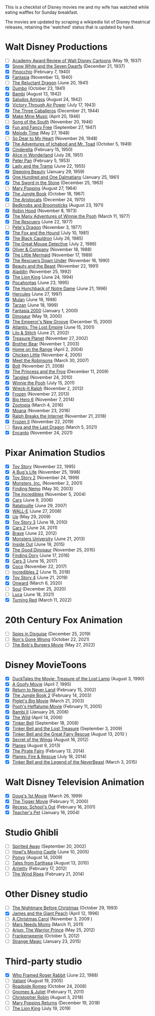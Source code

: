 This is a checklist of Disney movies me and my wife has watched while eating waffles for Sunday breakfast.

The movies are updated by scraping a wikipedia list of Disney theatrical releases, retaining the 'watched' status that is updated by hand.


# Walt Disney Productions

- [ ] [Academy Award Review of Walt Disney Cartoons](https://en.wikipedia.org/wiki/Academy_Award_Review_of_Walt_Disney_Cartoons)	(May 19, 1937)
- [x] [Snow White and the Seven Dwarfs](https://en.wikipedia.org/wiki/Snow_White_and_the_Seven_Dwarfs_(1937_film))	(December 21, 1937)
- [x] [Pinocchio](https://en.wikipedia.org/wiki/Pinocchio_(1940_film))	(February 7, 1940)
- [x] [Fantasia](https://en.wikipedia.org/wiki/Fantasia_(1940_film))	(November 13, 1940)
- [ ] [The Reluctant Dragon](https://en.wikipedia.org/wiki/The_Reluctant_Dragon_(1941_film))	(June 20, 1941)
- [x] [Dumbo](https://en.wikipedia.org/wiki/Dumbo)	(October 23, 1941)
- [x] [Bambi](https://en.wikipedia.org/wiki/Bambi)	(August 13, 1942)
- [x] [Saludos Amigos](https://en.wikipedia.org/wiki/Saludos_Amigos)	(August 24, 1942)
- [x] [Victory Through Air Power](https://en.wikipedia.org/wiki/Victory_Through_Air_Power_(film))	(July 17, 1943)
- [x] [The Three Caballeros](https://en.wikipedia.org/wiki/The_Three_Caballeros)	(December 21, 1944)
- [x] [Make Mine Music](https://en.wikipedia.org/wiki/Make_Mine_Music)	(April 20, 1946)
- [ ] [Song of the South](https://en.wikipedia.org/wiki/Song_of_the_South)	(November 20, 1946)
- [x] [Fun and Fancy Free](https://en.wikipedia.org/wiki/Fun_and_Fancy_Free)	(September 27, 1947)
- [x] [Melody Time](https://en.wikipedia.org/wiki/Melody_Time)	(May 27, 1948)
- [ ] [So Dear to My Heart](https://en.wikipedia.org/wiki/So_Dear_to_My_Heart)	(November 29, 1948)
- [x] [The Adventures of Ichabod and Mr. Toad](https://en.wikipedia.org/wiki/The_Adventures_of_Ichabod_and_Mr._Toad)	(October 5, 1949)
- [x] [Cinderella](https://en.wikipedia.org/wiki/Cinderella_(1950_film))	(February 15, 1950)
- [x] [Alice in Wonderland](https://en.wikipedia.org/wiki/Alice_in_Wonderland_(1951_film))	(July 28, 1951)
- [x] [Peter Pan](https://en.wikipedia.org/wiki/Peter_Pan_(1953_film))	(February 5, 1953)
- [x] [Lady and the Tramp](https://en.wikipedia.org/wiki/Lady_and_the_Tramp)	(June 22, 1955)
- [x] [Sleeping Beauty](https://en.wikipedia.org/wiki/Sleeping_Beauty_(1959_film))	(January 29, 1959)
- [x] [One Hundred and One Dalmatians](https://en.wikipedia.org/wiki/One_Hundred_and_One_Dalmatians)	(January 25, 1961)
- [x] [The Sword in the Stone](https://en.wikipedia.org/wiki/The_Sword_in_the_Stone_(1963_film))	(December 25, 1963)
- [ ] [Mary Poppins](https://en.wikipedia.org/wiki/Mary_Poppins_(film))	(August 27, 1964)
- [x] [The Jungle Book](https://en.wikipedia.org/wiki/The_Jungle_Book_(1967_film))	(October 18, 1967)
- [x] [The Aristocats](https://en.wikipedia.org/wiki/The_Aristocats)	(December 24, 1970)
- [ ] [Bedknobs and Broomsticks](https://en.wikipedia.org/wiki/Bedknobs_and_Broomsticks)	(August 23, 1971)
- [x] [Robin Hood](https://en.wikipedia.org/wiki/Robin_Hood_(1973_film))	(November 8, 1973)
- [x] [The Many Adventures of Winnie the Pooh](https://en.wikipedia.org/wiki/The_Many_Adventures_of_Winnie_the_Pooh)	(March 11, 1977)
- [x] [The Rescuers](https://en.wikipedia.org/wiki/The_Rescuers)	(June 22, 1977)
- [ ] [Pete's Dragon](https://en.wikipedia.org/wiki/Pete%27s_Dragon_(1977_film))	(November 3, 1977)
- [x] [The Fox and the Hound](https://en.wikipedia.org/wiki/The_Fox_and_the_Hound_(film))	(July 10, 1981)
- [x] [The Black Cauldron](https://en.wikipedia.org/wiki/The_Black_Cauldron_(film))	(July 26, 1985)
- [x] [The Great Mouse Detective](https://en.wikipedia.org/wiki/The_Great_Mouse_Detective)	(July 2, 1986)
- [x] [Oliver & Company](https://en.wikipedia.org/wiki/Oliver_%26_Company)	(November 18, 1988)
- [x] [The Little Mermaid](https://en.wikipedia.org/wiki/The_Little_Mermaid_(1989_film))	(November 17, 1989)
- [x] [The Rescuers Down Under](https://en.wikipedia.org/wiki/The_Rescuers_Down_Under)	(November 16, 1990)
- [x] [Beauty and the Beast](https://en.wikipedia.org/wiki/Beauty_and_the_Beast_(1991_film))	(November 22, 1991)
- [x] [Aladdin](https://en.wikipedia.org/wiki/Aladdin_(1992_Disney_film))	(November 25, 1992)
- [x] [The Lion King](https://en.wikipedia.org/wiki/The_Lion_King)	(June 24, 1994)
- [x] [Pocahontas](https://en.wikipedia.org/wiki/Pocahontas_(1995_film))	(June 23, 1995)
- [x] [The Hunchback of Notre Dame](https://en.wikipedia.org/wiki/The_Hunchback_of_Notre_Dame_(1996_film))	(June 21, 1996)
- [x] [Hercules](https://en.wikipedia.org/wiki/Hercules_(1997_film))	(June 27, 1997)
- [x] [Mulan](https://en.wikipedia.org/wiki/Mulan_(1998_film))	(June 19, 1998)
- [x] [Tarzan](https://en.wikipedia.org/wiki/Tarzan_(1999_film))	(June 18, 1999)
- [x] [Fantasia 2000](https://en.wikipedia.org/wiki/Fantasia_2000)	(January 1, 2000)
- [x] [Dinosaur](https://en.wikipedia.org/wiki/Dinosaur_(film))	(May 19, 2000)
- [x] [The Emperor's New Groove](https://en.wikipedia.org/wiki/The_Emperor%27s_New_Groove)	(December 15, 2000)
- [x] [Atlantis: The Lost Empire](https://en.wikipedia.org/wiki/Atlantis:_The_Lost_Empire)	(June 15, 2001)
- [x] [Lilo & Stitch](https://en.wikipedia.org/wiki/Lilo_%26_Stitch)	(June 21, 2002)
- [x] [Treasure Planet](https://en.wikipedia.org/wiki/Treasure_Planet)	(November 27, 2002)
- [x] [Brother Bear](https://en.wikipedia.org/wiki/Brother_Bear)	(November 1, 2003)
- [x] [Home on the Range](https://en.wikipedia.org/wiki/Home_on_the_Range_(2004_film))	(April 2, 2004)
- [x] [Chicken Little](https://en.wikipedia.org/wiki/Chicken_Little_(2005_film))	(November 4, 2005)
- [x] [Meet the Robinsons](https://en.wikipedia.org/wiki/Meet_the_Robinsons)	(March 30, 2007)
- [x] [Bolt](https://en.wikipedia.org/wiki/Bolt_(2008_film))	(November 21, 2008)
- [x] [The Princess and the Frog](https://en.wikipedia.org/wiki/The_Princess_and_the_Frog)	(December 11, 2009)
- [x] [Tangled](https://en.wikipedia.org/wiki/Tangled)	(November 24, 2010)
- [x] [Winnie the Pooh](https://en.wikipedia.org/wiki/Winnie_the_Pooh_(2011_film))	(July 15, 2011)
- [x] [Wreck-It Ralph](https://en.wikipedia.org/wiki/Wreck-It_Ralph)	(November 2, 2012)
- [x] [Frozen](https://en.wikipedia.org/wiki/Frozen_(2013_film))	(November 27, 2013)
- [x] [Big Hero 6](https://en.wikipedia.org/wiki/Big_Hero_6_(film))	(November 7, 2014)
- [x] [Zootopia](https://en.wikipedia.org/wiki/Zootopia)	(March 4, 2016)
- [x] [Moana](https://en.wikipedia.org/wiki/Moana_(2016_film))	(November 23, 2016)
- [x] [Ralph Breaks the Internet](https://en.wikipedia.org/wiki/Ralph_Breaks_the_Internet)	(November 21, 2018)
- [x] [Frozen II](https://en.wikipedia.org/wiki/Frozen_II)	(November 22, 2019)
- [ ] [Raya and the Last Dragon](https://en.wikipedia.org/wiki/Raya_and_the_Last_Dragon)	(March 5, 2021)
- [x] [Encanto](https://en.wikipedia.org/wiki/Encanto_(film))	(November 24, 2021)

# Pixar Animation Studios

- [x] [Toy Story](https://en.wikipedia.org/wiki/Toy_Story)	(November 22, 1995)
- [x] [A Bug's Life](https://en.wikipedia.org/wiki/A_Bug%27s_Life)	(November 25, 1998)
- [x] [Toy Story 2](https://en.wikipedia.org/wiki/Toy_Story_2)	(November 24, 1999)
- [x] [Monsters, Inc.](https://en.wikipedia.org/wiki/Monsters,_Inc.)	(November 2, 2001)
- [x] [Finding Nemo](https://en.wikipedia.org/wiki/Finding_Nemo)	(May 30, 2003)
- [x] [The Incredibles](https://en.wikipedia.org/wiki/The_Incredibles)	(November 5, 2004)
- [x] [Cars](https://en.wikipedia.org/wiki/Cars_(film))	(June 9, 2006)
- [x] [Ratatouille](https://en.wikipedia.org/wiki/Ratatouille_(film))	(June 29, 2007)
- [x] [WALL-E](https://en.wikipedia.org/wiki/WALL-E)	(June 27, 2008)
- [x] [Up](https://en.wikipedia.org/wiki/Up_(2009_film))	(May 29, 2009)
- [x] [Toy Story 3](https://en.wikipedia.org/wiki/Toy_Story_3)	(June 18, 2010)
- [x] [Cars 2](https://en.wikipedia.org/wiki/Cars_2)	(June 24, 2011)
- [x] [Brave](https://en.wikipedia.org/wiki/Brave_(2012_film))	(June 22, 2012)
- [x] [Monsters University](https://en.wikipedia.org/wiki/Monsters_University)	(June 21, 2013)
- [x] [Inside Out](https://en.wikipedia.org/wiki/Inside_Out_(2015_film))	(June 19, 2015)
- [x] [The Good Dinosaur](https://en.wikipedia.org/wiki/The_Good_Dinosaur)	(November 25, 2015)
- [x] [Finding Dory](https://en.wikipedia.org/wiki/Finding_Dory)	(June 17, 2016)
- [x] [Cars 3](https://en.wikipedia.org/wiki/Cars_3)	(June 16, 2017)
- [x] [Coco](https://en.wikipedia.org/wiki/Coco_(2017_film))	(November 22, 2017)
- [ ] [Incredibles 2](https://en.wikipedia.org/wiki/Incredibles_2)	(June 15, 2018)
- [x] [Toy Story 4](https://en.wikipedia.org/wiki/Toy_Story_4)	(June 21, 2019)
- [x] [Onward](https://en.wikipedia.org/wiki/Onward_(film))	(March 6, 2020)
- [ ] [Soul](https://en.wikipedia.org/wiki/Soul_(2020_film))	(December 25, 2020)
- [ ] [Luca](https://en.wikipedia.org/wiki/Luca_(2021_film))	(June 18, 2021)
- [x] [Turning Red](https://en.wikipedia.org/wiki/Turning_Red)	(March 11, 2022)

# 20th Century Fox Animation

- [ ] [Spies in Disguise](https://en.wikipedia.org/wiki/Spies_in_Disguise)	(December 25, 2019)
- [ ] [Ron's Gone Wrong](https://en.wikipedia.org/wiki/Ron%27s_Gone_Wrong)	(October 22, 2021)
- [ ] [The Bob's Burgers Movie](https://en.wikipedia.org/wiki/The_Bob%27s_Burgers_Movie)	(May 27, 2022)

# Disney MovieToons

- [x] [DuckTales the Movie: Treasure of the Lost Lamp](https://en.wikipedia.org/wiki/DuckTales_the_Movie:_Treasure_of_the_Lost_Lamp)	(August 3, 1990)
- [x] [A Goofy Movie](https://en.wikipedia.org/wiki/A_Goofy_Movie)	(April 7, 1995)
- [x] [Return to Never Land](https://en.wikipedia.org/wiki/Return_to_Never_Land)	(February 15, 2002)
- [x] [The Jungle Book 2](https://en.wikipedia.org/wiki/The_Jungle_Book_2)	(February 14, 2003)
- [x] [Piglet's Big Movie](https://en.wikipedia.org/wiki/Piglet%27s_Big_Movie)	(March 21, 2003)
- [x] [Pooh's Heffalump Movie](https://en.wikipedia.org/wiki/Pooh%27s_Heffalump_Movie)	(February 11, 2005)
- [x] [Bambi II](https://en.wikipedia.org/wiki/Bambi_II)	(January 26, 2006)
- [x] [The Wild](https://en.wikipedia.org/wiki/The_Wild)	(April 14, 2006)
- [x] [Tinker Bell](https://en.wikipedia.org/wiki/Tinker_Bell_(film))	(September 18, 2008)
- [x] [Tinker Bell and the Lost Treasure](https://en.wikipedia.org/wiki/Tinker_Bell_and_the_Lost_Treasure)	(September 3, 2009)
- [x] [Tinker Bell and the Great Fairy Rescue](https://en.wikipedia.org/wiki/Tinker_Bell_and_the_Great_Fairy_Rescue)	(August 13, 2010 )
- [x] [Secret of the Wings](https://en.wikipedia.org/wiki/Secret_of_the_Wings)	(August 16, 2012)
- [x] [Planes](https://en.wikipedia.org/wiki/Planes_(film))	(August 9, 2013)
- [x] [The Pirate Fairy](https://en.wikipedia.org/wiki/The_Pirate_Fairy)	(February 13, 2014)
- [x] [Planes: Fire & Rescue](https://en.wikipedia.org/wiki/Planes:_Fire_%26_Rescue)	(July 18, 2014)
- [x] [Tinker Bell and the Legend of the NeverBeast](https://en.wikipedia.org/wiki/Tinker_Bell_and_the_Legend_of_the_NeverBeast)	(March 3, 2015)

# Walt Disney Television Animation

- [x] [Doug's 1st Movie](https://en.wikipedia.org/wiki/Doug%27s_1st_Movie)	(March 26, 1999)
- [x] [The Tigger Movie](https://en.wikipedia.org/wiki/The_Tigger_Movie)	(February 11, 2000)
- [x] [Recess: School's Out](https://en.wikipedia.org/wiki/Recess:_School%27s_Out)	(February 16, 2001)
- [x] [Teacher's Pet](https://en.wikipedia.org/wiki/Teacher%27s_Pet_(2004_film))	(January 16, 2004)

# Studio Ghibli

- [ ] [Spirited Away](https://en.wikipedia.org/wiki/Spirited_Away)	(September 20, 2002)
- [ ] [Howl's Moving Castle](https://en.wikipedia.org/wiki/Howl%27s_Moving_Castle_(film))	(June 10, 2005)
- [ ] [Ponyo](https://en.wikipedia.org/wiki/Ponyo)	(August 14, 2009)
- [ ] [Tales from Earthsea](https://en.wikipedia.org/wiki/Tales_from_Earthsea_(film))	(August 13, 2010)
- [ ] [Arrietty](https://en.wikipedia.org/wiki/Arrietty)	(February 17, 2012)
- [ ] [The Wind Rises](https://en.wikipedia.org/wiki/The_Wind_Rises)	(February 21, 2014)

# Other Disney studio

- [ ] [The Nightmare Before Christmas](https://en.wikipedia.org/wiki/The_Nightmare_Before_Christmas)	(October 29, 1993)
- [x] [James and the Giant Peach](https://en.wikipedia.org/wiki/James_and_the_Giant_Peach_(film))	(April 12, 1996)
- [ ] [A Christmas Carol](https://en.wikipedia.org/wiki/A_Christmas_Carol_(2009_film))	(November 3, 2009 )
- [ ] [Mars Needs Moms](https://en.wikipedia.org/wiki/Mars_Needs_Moms)	(March 11, 2011)
- [ ] [Arjun: The Warrior Prince](https://en.wikipedia.org/wiki/Arjun:_The_Warrior_Prince)	(May 25, 2012)
- [ ] [Frankenweenie](https://en.wikipedia.org/wiki/Frankenweenie_(2012_film))	(October 5, 2012)
- [ ] [Strange Magic](https://en.wikipedia.org/wiki/Strange_Magic_(film))	(January 23, 2015)

# Third-party studio

- [x] [Who Framed Roger Rabbit](https://en.wikipedia.org/wiki/Who_Framed_Roger_Rabbit)	(June 22, 1988)
- [ ] [Valiant](https://en.wikipedia.org/wiki/Valiant_(film))	(August 19, 2005)
- [ ] [Roadside Romeo](https://en.wikipedia.org/wiki/Roadside_Romeo)	(October 24, 2008)
- [ ] [Gnomeo & Juliet](https://en.wikipedia.org/wiki/Gnomeo_%26_Juliet)	(February 11, 2011)
- [ ] [Christopher Robin](https://en.wikipedia.org/wiki/Christopher_Robin_(film))	(August 3, 2018)
- [ ] [Mary Poppins Returns](https://en.wikipedia.org/wiki/Mary_Poppins_Returns)	(December 19, 2018)
- [ ] [The Lion King](https://en.wikipedia.org/wiki/The_Lion_King_(2019_film))	(July 19, 2019)
